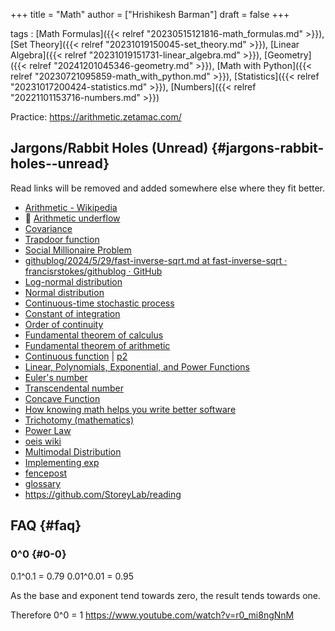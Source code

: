 +++
title = "Math"
author = ["Hrishikesh Barman"]
draft = false
+++

tags
: [Math Formulas]({{< relref "20230515121816-math_formulas.md" >}}),  [Set Theory]({{< relref "20231019150045-set_theory.md" >}}), [Linear Algebra]({{< relref "20231019151731-linear_algebra.md" >}}), [Geometry]({{< relref "20241201045346-geometry.md" >}}), [Math with Python]({{< relref "20230721095859-math_with_python.md" >}}), [Statistics]({{< relref "20231017200424-statistics.md" >}}), [Numbers]({{< relref "20221101153716-numbers.md" >}})

Practice: <https://arithmetic.zetamac.com/>


## Jargons/Rabbit Holes (Unread) {#jargons-rabbit-holes--unread}

Read links will be removed and added somewhere else where they fit better.

-   [Arithmetic - Wikipedia](https://en.wikipedia.org/wiki/Arithmetic)
-   🌟 [Arithmetic underflow](https://en.wikipedia.org/wiki/Arithmetic_underflow)
-   [Covariance](https://en.wikipedia.org/wiki/Covariance)
-   [Trapdoor function](https://en.wikipedia.org/wiki/Trapdoor_function)
-   [Social Millionaire Problem](https://en.wikipedia.org/wiki/Socialist_millionaire_problem)
-   [githublog/2024/5/29/fast-inverse-sqrt.md at fast-inverse-sqrt · francisrstokes/githublog · GitHub](https://github.com/francisrstokes/githublog/blob/fast-inverse-sqrt/2024%2F5%2F29%2Ffast-inverse-sqrt.md)
-   [Log-normal distribution](https://en.wikipedia.org/wiki/Log-normal_distribution)
-   [Normal distribution](https://en.wikipedia.org/wiki/Normal_distribution)
-   [Continuous-time stochastic process](https://en.wikipedia.org/wiki/Continuous-time_stochastic_process)
-   [Constant of integration](https://en.wikipedia.org/wiki/Constant_of_integration)
-   [Order of continuity](https://en.wikipedia.org/wiki/Smoothness#Order_of_continuity)
-   [Fundamental theorem of calculus](https://en.wikipedia.org/wiki/Fundamental_theorem_of_calculus)
-   [Fundamental theorem of arithmetic](https://en.wikipedia.org/wiki/Fundamental_theorem_of_arithmetic)
-   [Continuous function](https://en.wikipedia.org/wiki/Continuous_function) | [p2](https://www.ocf.berkeley.edu/~reinholz/ed/07fa_m155/lectures/continuous_functions.pdf)
-   [Linear, Polynomials, Exponential, and Power Functions](https://oregonstate.edu/instruct/mth251/cq/Stage4/Lesson/fieldGuide.1.html)
-   [Euler's number](https://artofproblemsolving.com/wiki/index.php/Euler%27s_number#Euler.27s_Number_and_Calculus)
-   [Transcendental number](https://en.wikipedia.org/wiki/Transcendental_number)
-   [Concave Function](https://en.wikipedia.org/wiki/Concave_function)
-   [How knowing math helps you write better software](https://buttondown.email/hillelwayne/archive/how-knowing-math-helps-you-write-better-software/)
-   [Trichotomy (mathematics)](https://en.wikipedia.org/wiki/Trichotomy_%28mathematics%29)
-   [Power Law](https://en.wikipedia.org/wiki/Power_law)
-   [oeis wiki](https://oeis.org/wiki/Main_Page)
-   [Multimodal Distribution](https://en.wikipedia.org/wiki/Multimodal_distribution)
-   [Implementing exp](https://www.pseudorandom.com/implementing-exp)
-   [fencepost](https://betterexplained.com/articles/learning-how-to-count-avoiding-the-fencepost-problem/)
-   [glossary](https://mathvault.ca/math-glossary/)
-   <https://github.com/StoreyLab/reading>


## FAQ {#faq}


### 0^0 {#0-0}

0.1^0.1 = 0.79
0.01^0.01 = 0.95

As the base and exponent tend towards zero, the result tends towards one.

Therefore 0^0 = 1
<https://www.youtube.com/watch?v=r0_mi8ngNnM>
